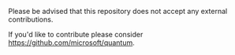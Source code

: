 
Please be advised that this repository does not accept any external contributions.

If you'd like to contribute please consider https://github.com/microsoft/quantum.
